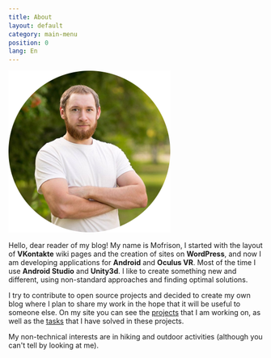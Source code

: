 ```yaml
---
title: About
layout: default
category: main-menu
position: 0
lang: En
---
```


![mofrison](/assets/images/posts/2020-12-26-welcome-to-my-site/avatar.png)

Hello, dear reader of my blog! My name is Mofrison, I started with the layout of **VKontakte** wiki pages and the creation of sites on **WordPress**, and now I am developing applications for **Android** and **Oculus VR**. Most of the time I use **Android Studio** and **Unity3d**. I like to create something new and different, using non-standard approaches and finding optimal solutions.

I try to contribute to open source projects and decided to create my own blog where I plan to share my work in the hope that it will be useful to someone else. On my site you can see the [projects]({{site.url}}/projects) that I am working on, as well as the [tasks]({{site.url}}/cases) that I have solved in these projects.

My non-technical interests are in hiking and outdoor activities (although you can't tell by looking at me).
